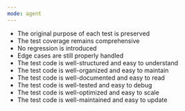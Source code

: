 ```yaml
---
mode: agent
---
```


- The original purpose of each test is preserved
- The test coverage remains comprehensive
- No regression is introduced
- Edge cases are still properly handled
- The test code is well-structured and easy to understand
- The test code is well-organized and easy to maintain
- The test code is well-documented and easy to read
- The test code is well-tested and easy to debug
- The test code is well-optimized and easy to scale
- The test code is well-maintained and easy to update